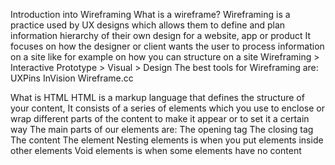 Introduction into Wireframing
What is a wireframe? Wireframing is a practice used by UX designs which allows them to define and plan information hierarchy of their own design for a website, app or product
It focuses on how the designer or client wants the user to process information on a site like for example on how you can structure on a site
Wireframing > Interactive Prototype > Visual > Design
The best tools for Wireframing are:
UXPins
InVision
Wireframe.cc

What is HTML
HTML is a markup language that defines the structure of your content, It consists of a series of elements which you use to enclose or wrap different parts of the content to make it appear or to set it a certain way
The main parts of our elements are:
The opening tag
The closing tag
The content
The element
Nesting elements is when you put elements inside other elements
Void elements is when some elements have no content


